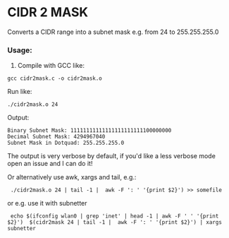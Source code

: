 # CIDR 2 MASK
Converts a CIDR range into a subnet mask e.g. from 24 to 255.255.255.0

### Usage:

1. Compile with GCC like:

`gcc cidr2mask.c -o cidr2mask.o`

Run like:

`./cidr2mask.o 24`

Output:

```
Binary Subnet Mask: 11111111111111111111111100000000
Decimal Subnet Mask: 4294967040
Subnet Mask in Dotquad: 255.255.255.0
```

The output is very verbose by default, if you'd like a less verbose mode open an issue and I can do it!

Or alternatively use awk, xargs and tail, e.g.:

```
 ./cidr2mask.o 24 | tail -1 |  awk -F ': ' '{print $2}') >> somefile

```
or e.g. use it with subnetter
```
 echo $(ifconfig wlan0 | grep 'inet' | head -1 | awk -F ' ' '{print $2}')  $(cidr2mask 24 | tail -1 |  awk -F ': ' '{print $2}') | xargs subnetter 
```
